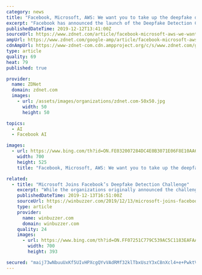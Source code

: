```yaml
---
category: news
title: "Facebook, Microsoft, AWS: We want you to take up the deepfake detection challenge"
excerpt: "Facebook has announced the launch of the Deepfake Detection Challenge, an effort backed by several universities, AWS, and Microsoft. The organizations announced the challenge in September, committing $10m in grants and rewards for research that could help create detection systems for AI-generated deepfake videos. Facebook said at the time ..."
publishedDateTime: 2019-12-12T13:41:00Z
sourceUrl: https://www.zdnet.com/article/facebook-microsoft-aws-we-want-you-to-take-up-the-deepfake-detection-challenge/
ampUrl: https://www.zdnet.com/google-amp/article/facebook-microsoft-aws-we-want-you-to-take-up-the-deepfake-detection-challenge/
cdnAmpUrl: https://www-zdnet-com.cdn.ampproject.org/c/s/www.zdnet.com/google-amp/article/facebook-microsoft-aws-we-want-you-to-take-up-the-deepfake-detection-challenge/
type: article
quality: 69
heat: 79
published: true

provider:
  name: ZDNet
  domain: zdnet.com
  images:
    - url: /assets/images/organizations/zdnet.com-50x50.jpg
      width: 50
      height: 50

topics:
  - AI
  - Facebook AI

images:
  - url: https://www.bing.com/th?id=ON.FE032007284DC4E0B3071E06F8E10AA6
    width: 700
    height: 525
    title: "Facebook, Microsoft, AWS: We want you to take up the deepfake detection challenge"

related:
  - title: "Microsoft Joins Facebook’s Deepfake Detection Challenge"
    excerpt: "While the organizations originally announced the challenge back in September, Facebook has now provided a data set to build research on deepfakes. The Deepfake Detection Challenge involves $10 million in grants and rewards. With grant money, researchers can develop detection systems for AI deepfake videos. Facebook’s dataset includes 100,000 ..."
    publishedDateTime: 2019-12-13T16:51:00Z
    sourceUrl: https://winbuzzer.com/2019/12/13/microsoft-joins-facebooks-deepfake-detection-challenge-xcxwbn/
    type: article
    provider:
      name: winbuzzer.com
      domain: winbuzzer.com
    quality: 24
    images:
      - url: https://www.bing.com/th?id=ON.FF07251C779C539AC5C1183EAFAAF17C
        width: 700
        height: 393

secured: "maij73wNbuuUxKf5UIvHPXcgQYvVAdRMf32klTbxUszY3xC8nXcl4+e+PwktVWrG31BdXmYX+eBY0MuN2vi8T1Sjn3DdOM1lfMwczyBV/FOUuzlqtwf7f3StfY5kkXk1W2eq7TkWzM3k4hrje/w2usoTNL90XV4jl6tTQO4gDwEs0LiB3gPZoVPq2TrXVfJTbxfIY5iFW0VU/ZstAO7Px2nSMBFJFGctYN1PqB8QGiL/md9V+MTSQ7RBo0E72nIQLykLnuFI6g86Ese92PU60A==;hFAg4GJwFsKalXTYDC4KkA=="
---
```


